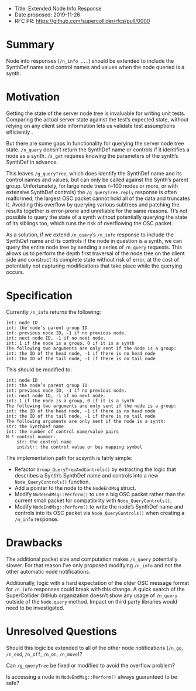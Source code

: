 - Title: Extended Node Info Response
- Date proposed: 2019-11-26
- RFC PR: https://github.com/supercollider/rfcs/pull/0000

# Summary

Node info responses (`/n_info ...`) should be extended to include the SynthDef
name and control names and values when the node queried is a synth.

# Motivation

Getting the state of the server node tree is invaluable for writing unit tests.
Comparing the actual server state against the test’s expected state, without
relying on any client side information lets us validate test assumptions
efficiently .

But there are some gaps in functionality for querying the server node tree
state. `/n_query` doesn’t return the SynthDef name or controls if it identifies
a node as a synth. `/s_get` requires knowing the parameters of the synth’s
SynthDef in advance.

This leaves `/g_queryTree`, which does identify the SynthDef name and its
control names and values, but can only be called against the Synth’s parent
group. Unfortunately, for large node trees (~100 nodes or more, or with
extensive SynthDef controls) the `/g_queryTree.reply` response is often
malformed; the largest OSC packet cannot hold all of the data and truncates it.
Avoiding this overflow by querying various subtrees and patching the results
together is error-prone and unreliable for the same reasons. Tt’s not possible
to query the state of a synth without potentially querying the state of its
siblings too, which runs the risk of overflowing the OSC packet.

As a solution, if we extend `/n_query`’s `/n_info` response to include the
SynthDef name and its controls if the node in question is a synth, we can query the
entire node tree by sending a series of `/n_query` requests. This allows us to
perform the depth first traversal of the node tree on the client side and
construct its complete state without risk of error, at the cost of potentially not
capturing modifications that take place while the querying occurs.

# Specification

Currently `/n_info` returns the following:

```
int: node ID
int: the node’s parent group ID
int: previous node ID, -1 if no previous node.
int: next node ID, -1 if no next node.
int: 1 if the node is a group, 0 if it is a synth
The following two arguments are only sent if the node is a group:
int: the ID of the head node, -1 if there is no head node
int: the ID of the tail node, -1 if there is no tail node
```

This should be modified to:

```
int: node ID
int: the node’s parent group ID
int: previous node ID, -1 if no previous node.
int: next node ID, -1 if no next node.
int: 1 if the node is a group, 0 if it is a synth
The following two arguments are only sent if the node is a group:
int: the ID of the head node, -1 if there is no head node
int: the ID of the tail node, -1 if there is no tail node
The following arguments are only sent if the node is a synth:
str: the SynthDef name
int: the number of control name/value pairs
N * control number:
    str: the control name
    int/str: the control value or bus mapping symbol
```

The implementation path for scsynth is fairly simple:

- Refactor `Group_QueryTreeAndControls()` by extracting the logic that
  describes a Synth’s SynthDef name and controls into a new
  `Node_QueryControls()` function.
- Add a pointer to the node to the `NodeEndMsg` struct.
- Modify `NodeEndMsg::Perform()` to use a big OSC packet rather than the
  current small packet for compatibility with `Node_QueryControls()`.
- Modify `NodeEndMsg::Perform()` to write the node’s SynthDef name and controls
  into its OSC packet via `Node_QueryControls()` when creating a `/n_info`
  response.

# Drawbacks

The additional packet size and computation makes `/n_query` potentially slower.
For that reason I’ve only proposed modifying `/n_info` and not the other
automatic node notifications.

Additionally, logic with a hard expectation of the older OSC message format for
`/n_info` responses could break with this change. A quick search of the
SuperCollider GitHub organization doesn’t show any usage of `/n_query` outside
of the `Node.query` method. Impact on third party libraries would need to be
investigated.

# Unresolved Questions

Should this logic be extended to all of the other node notifications (`/n_go`,
`/n_end`, `/n_off`, `/n_on`, `/n_move`)?

Can `/g_queryTree` be fixed or modified to avoid the overflow problem?

Is accessing a node in `NodeEndMsg::Perform()` always guaranteed to be safe?
